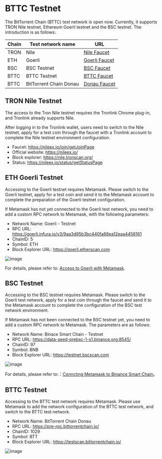 # BTTC Testnet

The BitTorrent Chain (BTTC) test network is open now. Currently, it supports TRON Nile testnet, Ethereum Goerli testnet and the BSC testnet. The introduction is as follows:

| Chain  |  Test network name |  URL |
| ------------ | ------------ | ------------ |
| TRON  | Nile  |  [Nile Faucet](https://nileex.io/join/getJoinPage) |
|  ETH |  Goerli | [Goerli Faucet](https://faucet.goerli.mudit.blog/)  |
|  BSC |  BSC Testnet | [BSC Faucet](https://testnet.binance.org/faucet-smart)  |
|  BTTC | BTTC Testnet | [BTTC Faucet](https://faucet.bittorrentchain.io/)  |
|  BTTC | BitTorrent Chain Donau | [Donau Faucet](https://testfaucet.bittorrentchain.io/#)  |

## TRON Nile Testnet

The access to the Tron Nile testnet requires the Tronlink Chrome plug-in, and Tronlink already supports Nile.

After logging in to the Tronlink wallet, users need to switch to the Nile testnet, apply for a test coin through the faucet with a Tronlink account to complete the Nile testnet environment configuration.

* Faucet: https://nileex.io/join/getJoinPage
* Official website: https://nileex.io/
* Block explorer: https://nile.tronscan.org/
* Status: ​​https://nileex.io/status/getStatusPage

## ETH Goerli Testnet

Accessing to the Goerli testnet requires Metamask. Please switch to the Goerli testnet, apply for a test coin and send it to the Metamask account to complete the preparation of the Goerli testnet configuration.

If Metamask has not yet connected to the Goerli test network, you need to add a custom RPC network to Metamask, with the following parameters:

* Network Name: Goerli - Testnet
* RPC URL: https://goerli.infura.io/v3/9aa3d95b3bc440fa88ea12eaa4456161
* ChainID: 5
* Symbol: ETH
* Block Explorer URL: https://goerli.etherscan.com

![image](./pics/goerli-rpc.png)

For details, please refer to: [Access to Goerli with Metamask](https://mudit.blog/getting-started-goerli-testnet/).

## BSC Testnet

Accessing to the BSC testnet requires Metamask. Please switch to the Goerli test network, apply for a test coin through the faucet and send it to the Metamask account to complete the configuration of the BSC test network environment.

If Metamask has not been connected to the BSC testnet yet, you need to add a custom RPC network to Metamask. The parameters are as follows:

* Network Name: Binace Smart Chain - Testnet
* RPC URL: https://data-seed-prebsc-1-s1.binance.org:8545/
* ChainID: 97
* Symbol: BNB
* Block Explorer URL: https://testnet.bscscan.com

![image](./pics/bsc-rpc.png)

For details, please refer to:：[Conncting Metamask to Binance Smart Chain](https://academy.binance.com/en/articles/connecting-metamask-to-binance-smart-chain)。

## BTTC Testnet

Accessing to the BTTC test network requires Metamask. Please use Metamask to add the network configuration of the BTTC test network, and switch to the BTTC test network.

* Network Name: BitTorrent Chain Donau
* RPC URL: https://pre-rpc.bittorrentchain.io/ 
* ChainID: 1029
* Symbol: BTT
* Block Explorer URL: https://testscan.bittorrentchain.io/

![image](./pics/wallet-rpc.png)
